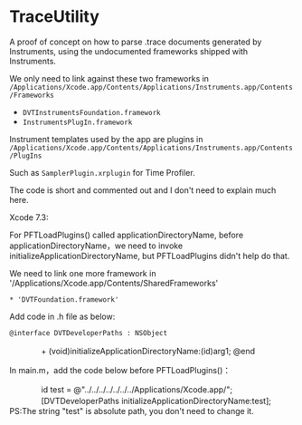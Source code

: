 # TraceUtility

A proof of concept on how to parse .trace documents generated by Instruments, using the undocumented frameworks shipped with Instruments.

We only need to link against these two frameworks in `/Applications/Xcode.app/Contents/Applications/Instruments.app/Contents/Frameworks`

* `DVTInstrumentsFoundation.framework`
* `InstrumentsPlugIn.framework`

Instrument templates used by the app are plugins in `/Applications/Xcode.app/Contents/Applications/Instruments.app/Contents/PlugIns`

Such as `SamplerPlugin.xrplugin` for Time Profiler.

The code is short and commented out and I don't need to explain much here.

Xcode 7.3:

For PFTLoadPlugins() called applicationDirectoryName, before applicationDirectoryName，we need to invoke initializeApplicationDirectoryName, but PFTLoadPlugins didn't help do that.

We need to link one more framework in '/Applications/Xcode.app/Contents/SharedFrameworks'

    * 'DVTFoundation.framework'

Add code in .h file as below:
    
    @interface DVTDeveloperPaths : NSObject
　　　　+ (void)initializeApplicationDirectoryName:(id)arg1;
    @end

In main.m，add the code below before PFTLoadPlugins()：

　　　　id test = @"../../../../../../../Applications/Xcode.app/";
　　　　[DVTDeveloperPaths initializeApplicationDirectoryName:test];
PS:The string "test" is absolute path, you don't need to change it. 


